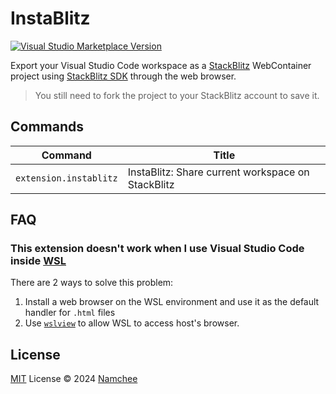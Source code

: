 # InstaBlitz

<a href="https://marketplace.visualstudio.com/items?itemName=Namchee.instablitz" target="__blank"><img src="https://img.shields.io/visual-studio-marketplace/v/Namchee.instablitz.svg?color=eee&amp;label=VS%20Code%20Marketplace&logo=visual-studio-code" alt="Visual Studio Marketplace Version" /></a>

Export your Visual Studio Code workspace as a [StackBlitz](https://www.stackblitz.com) WebContainer project using [StackBlitz SDK](https://developer.stackblitz.com/platform/api/javascript-sdk) through the web browser.

> You still need to fork the project to your StackBlitz account to save it.

## Commands

<!-- commands -->
| Command                | Title                                             |
| ---------------------- | ------------------------------------------------- |
| `extension.instablitz` | InstaBlitz: Share current workspace on StackBlitz |
<!-- commands -->

## FAQ

### This extension doesn't work when I use Visual Studio Code inside [WSL](https://learn.microsoft.com/en-us/windows/wsl/)

There are 2 ways to solve this problem:

1. Install a web browser on the WSL environment and use it as the default handler for `.html` files
2. Use [`wslview`](https://wslutiliti.es/wslu/) to allow WSL to access host's browser.

## License

[MIT](./LICENSE.md) License © 2024 [Namchee](https://github.com/Namchee)
